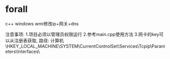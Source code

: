 # forall
c++ windows wmi修改ip+网关+dns

注意事项:
1.项目必须以管理员权限运行
2.参考main.cpp使用方法
3.网卡的key可以从注册表获取, 路径: 计算机\HKEY_LOCAL_MACHINE\SYSTEM\CurrentControlSet\Services\Tcpip\Parameters\Interfaces\
